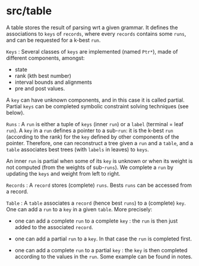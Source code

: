# src/table
A table stores the result of parsing wrt a given grammar.
It defines the associations to `keys` of `records`, where every `records` contains some `runs`, 
and can be requested for a k-best `run`.

`Keys` :  Several classes of `keys` are implemented (named `Ptr*`), made of different components, amongst:

 - state
 - rank (kth best number)
 - interval bounds and alignments
 - pre and post values.

A `key` can have unknown components, and in this case it is called partial. Partial `keys` can be completed symbolic constraint solving techniques (see below).

`Runs` : 
A `run` is either a tuple of `keys` (inner `run`) or a `label` (terminal = leaf `run`).
A `key` in a `run` defines a pointer to a sub-`run`: it is the  k-best `run` (according to the rank) for the `key` defined by other components of the pointer.
Therefore, one can reconstruct a tree given a `run` and a `table`,
and a `table` associates best trees (with `labels` in leaves) to `keys`.

An inner `run` is partial when some of its `key` is unknown or when its weight is not computed (from the weights of sub-`runs`). We complete a `run` by updating the `keys` and weight from left to right.

`Records` : 
A `record` stores (complete) `runs`. Bests `runs` can be accessed from a record.

`Table` : 
A `table` associates a `record` (hence best `runs`) to a (complete) `key`.
One can add a `run` to a `key` in a given `table`.
More precisely:

- one can add a complete `run` to a complete `key` : the `run` is then just added to the associated `record`.

- one can add a partial `run` to a `key`. In that case the `run` is completed first.

- one can add a complete `run` to a partial `key` : the `key` is then completed according to the values in the `run`. Some example can be found in notes.




